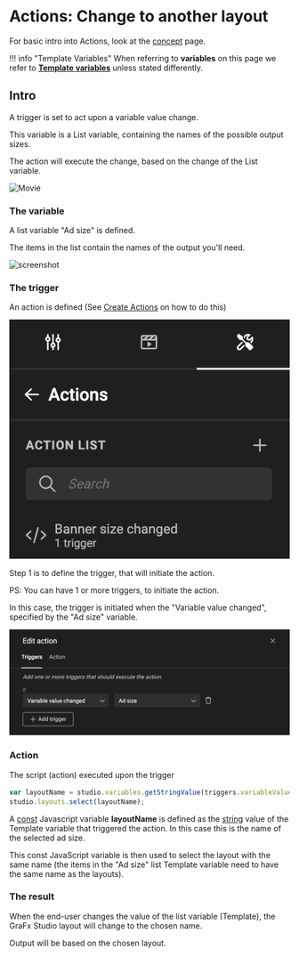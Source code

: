 # Actions: Change to another layout

For basic intro into Actions, look at the [concept](/GraFx-Studio/concepts/actions/) page.

!!! info "Template Variables"
	When referring to **variables** on this page we refer to **[Template variables](/GraFx-Studio/concepts/variables/#template-variables)** unless stated differently.

## Intro

A trigger is set to act upon a variable value change.

This variable is a List variable, containing the names of the possible output sizes.

The action will execute the change, based on the change of the List variable.

![Movie](changelayout.gif)

### The variable

A list variable "Ad size" is defined.

The items in the list contain the names of the output you'll need.

![screenshot](listvariable.png)

### The trigger

An action is defined (See [Create Actions](/GraFx-Studio/guides/actions/create/) on how to do this)

![screenshot](action-definition.png)

Step 1 is to define the trigger, that will initiate the action.

PS: You can have 1 or more triggers, to initiate the action.

In this case, the trigger is initiated when the "Variable value changed", specified by the "Ad size" variable.

![screenshot](trigger.png)

### Action

The script (action) executed upon the trigger

``` js
var layoutName = studio.variables.getStringValue(triggers.variableValueChanged);
studio.layouts.select(layoutName);
```

A [const](https://www.w3schools.com/js/js_const.asp) Javascript variable **layoutName** is defined as the [string](https://www.w3schools.com/js/js_strings.asp) value of the Template variable that triggered the action. In this case this is the name of the selected ad size.

This const JavaScript variable is then used to select the layout with the same name (the items in the "Ad size" list Template variable need to have the same name as the layouts).

### The result

When the end-user changes the value of the list variable (Template), the GraFx Studio layout will change to the chosen name.

Output will be based on the chosen layout.
